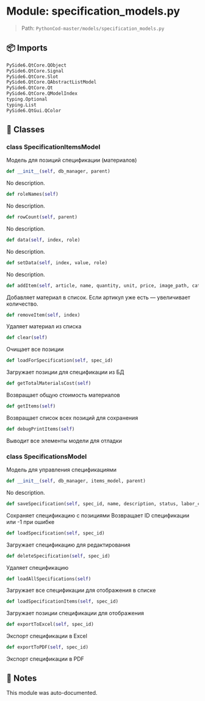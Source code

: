 # Module: specification_models.py

> Path: `PythonCod-master/models/specification_models.py`

## 📦 Imports
```python
PySide6.QtCore.QObject
PySide6.QtCore.Signal
PySide6.QtCore.Slot
PySide6.QtCore.QAbstractListModel
PySide6.QtCore.Qt
PySide6.QtCore.QModelIndex
typing.Optional
typing.List
PySide6.QtGui.QColor
```

## 🧩 Classes

### class SpecificationItemsModel

Модель для позиций спецификации (материалов)

```python
def __init__(self, db_manager, parent)
```
No description.

```python
def roleNames(self)
```
No description.

```python
def rowCount(self, parent)
```
No description.

```python
def data(self, index, role)
```
No description.

```python
def setData(self, index, value, role)
```
No description.

```python
def addItem(self, article, name, quantity, unit, price, image_path, category, status)
```
Добавляет материал в список. Если артикул уже есть — увеличивает количество.

```python
def removeItem(self, index)
```
Удаляет материал из списка

```python
def clear(self)
```
Очищает все позиции

```python
def loadForSpecification(self, spec_id)
```
Загружает позиции для спецификации из БД

```python
def getTotalMaterialsCost(self)
```
Возвращает общую стоимость материалов

```python
def getItems(self)
```
Возвращает список всех позиций для сохранения

```python
def debugPrintItems(self)
```
Выводит все элементы модели для отладки

### class SpecificationsModel

Модель для управления спецификациями

```python
def __init__(self, db_manager, items_model, parent)
```
No description.

```python
def saveSpecification(self, spec_id, name, description, status, labor_cost, overhead_percentage)
```
Сохраняет спецификацию с позициями
Возвращает ID спецификации или -1 при ошибке

```python
def loadSpecification(self, spec_id)
```
Загружает спецификацию для редактирования

```python
def deleteSpecification(self, spec_id)
```
Удаляет спецификацию

```python
def loadAllSpecifications(self)
```
Загружает все спецификации для отображения в списке

```python
def loadSpecificationItems(self, spec_id)
```
Загружает позиции спецификации для отображения

```python
def exportToExcel(self, spec_id)
```
Экспорт спецификации в Excel

```python
def exportToPDF(self, spec_id)
```
Экспорт спецификации в PDF

## 📝 Notes
This module was auto-documented.
